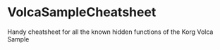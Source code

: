 # VolcaSampleCheatsheet
Handy cheatsheet for all the known hidden functions of the Korg Volca Sample
